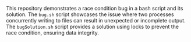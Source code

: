 This repository demonstrates a race condition bug in a bash script and its solution.  The `bug.sh` script showcases the issue where two processes concurrently writing to files can result in unexpected or incomplete output. The `bugSolution.sh` script provides a solution using locks to prevent the race condition, ensuring data integrity.